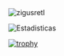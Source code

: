 <img src="https://github-readme-stats.vercel.app/api/top-langs?username=zigusretl&show_icons=true&locale=en&layout=compact" alt="zigusretl"/>


![Estadisticas](https://github-readme-stats.vercel.app/api?username=zigusretl&show_icons=true&theme=tokyonight&bg_color=DEG,COLOR1:#e1bee7,#e1bee7)


[![trophy](https://github-profile-trophy.vercel.app/?username=zigusretl&theme=onedark&row=1&column=5)](https://github.com/ryo-ma/github-profile-trophy) 
